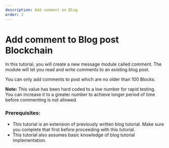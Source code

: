 ```yaml
---
description: Add comment on Blog
order: 2
---
```


# Add comment to Blog post Blockchain 

In this tutorial, you will create a new message module called comment. The module will let you read and write comments to an existing blog post.

You can only add comments to post which are no older than 100 Blocks. 

**Note:** This value has been hard coded to a low number for rapid testing. You can increase it to a greater number to achieve longer period of time before commenting is not allowed.

### Prerequisites:

- This tutorial is an extension of previously written blog tutorial. Make sure you complete that first before proceeding with this tutorial.
- This tutorial also assumes basic knowledge of blog tutorial implementation.